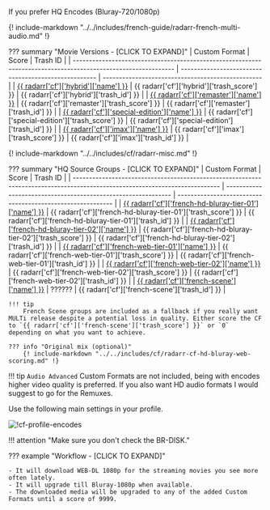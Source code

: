 If you prefer HQ Encodes (Bluray-720/1080p)

{! include-markdown "../../includes/french-guide/radarr-french-multi-audio.md" !}

??? summary "Movie Versions - [CLICK TO EXPAND]"
    | Custom Format                                                                                                 | Score                                                | Trash ID                                          |
    | ------------------------------------------------------------------------------------------------------------- | ---------------------------------------------------- | ------------------------------------------------- |
    | [{{ radarr['cf']['hybrid']['name'] }}](/Radarr/Radarr-collection-of-custom-formats/#hybrid)                   | {{ radarr['cf']['hybrid']['trash_score'] }}          | {{ radarr['cf']['hybrid']['trash_id'] }}          |
    | [{{ radarr['cf']['remaster']['name'] }}](/Radarr/Radarr-collection-of-custom-formats/#remaster)               | {{ radarr['cf']['remaster']['trash_score'] }}        | {{ radarr['cf']['remaster']['trash_id'] }}        |
    | [{{ radarr['cf']['special-edition']['name'] }}](/Radarr/Radarr-collection-of-custom-formats/#special-edition) | {{ radarr['cf']['special-edition']['trash_score'] }} | {{ radarr['cf']['special-edition']['trash_id'] }} |
    | [{{ radarr['cf']['imax']['name'] }}](/Radarr/Radarr-collection-of-custom-formats/#imax)                       | {{ radarr['cf']['imax']['trash_score'] }}            | {{ radarr['cf']['imax']['trash_id'] }}            |

{! include-markdown "../../includes/cf/radarr-misc.md" !}

??? summary "HQ Source Groups - [CLICK TO EXPAND]"
    | Custom Format                                                                                                               | Score                                                         | Trash ID                                                   |
    | --------------------------------------------------------------------------------------------------------------------------- | ------------------------------------------------------------- | ---------------------------------------------------------- |
    | [{{ radarr['cf']['french-hd-bluray-tier-01']['name'] }}](/Radarr/Radarr-collection-of-custom-formats/#fr-hd-bluray-tier-01) | {{ radarr['cf']['french-hd-bluray-tier-01']['trash_score'] }} | {{ radarr['cf']['french-hd-bluray-tier-01']['trash_id'] }} |
    | [{{ radarr['cf']['french-hd-bluray-tier-02']['name'] }}](/Radarr/Radarr-collection-of-custom-formats/#fr-hd-bluray-tier-02) | {{ radarr['cf']['french-hd-bluray-tier-02']['trash_score'] }} | {{ radarr['cf']['french-hd-bluray-tier-02']['trash_id'] }} |
    | [{{ radarr['cf']['french-web-tier-01']['name'] }}](/Radarr/Radarr-collection-of-custom-formats/#fr-web-tier-01)             | {{ radarr['cf']['french-web-tier-01']['trash_score'] }}       | {{ radarr['cf']['french-web-tier-01']['trash_id'] }}       |
    | [{{ radarr['cf']['french-web-tier-02']['name'] }}](/Radarr/Radarr-collection-of-custom-formats/#fr-web-tier-02)             | {{ radarr['cf']['french-web-tier-02']['trash_score'] }}       | {{ radarr['cf']['french-web-tier-02']['trash_id'] }}       |
    | [{{ radarr['cf']['french-scene']['name'] }}](/Radarr/Radarr-collection-of-custom-formats/#fr-scene-groups)                  | ??????                                                        | {{ radarr['cf']['french-scene']['trash_id'] }}             |

    !!! tip
        French Scene groups are included as a fallback if you really want MULTi release despite a potential loss in quality. Either score the CF to `{{ radarr['cf']['french-scene']['trash_score'] }}` or `0` depending on what you want to achieve.

    ??? info "Original mix (optional)"
        {! include-markdown "../../includes/cf/radarr-cf-hd-bluray-web-scoring.md" !}

!!! tip
    `Audio Advanced` Custom Formats are not included, being with encodes higher video quality is preferred. If you also want HD audio formats I would suggest to go for the Remuxes.

Use the following main settings in your profile.

![!cf-profile-encodes](/Radarr/images/cf-french-profile-1080p-encodes.png)

!!! attention "Make sure you don't check the BR-DISK."

??? example "Workflow - [CLICK TO EXPAND]"

    - It will download WEB-DL 1080p for the streaming movies you see more often lately.
    - It will upgrade till Bluray-1080p when available.
    - The downloaded media will be upgraded to any of the added Custom Formats until a score of 9999.
